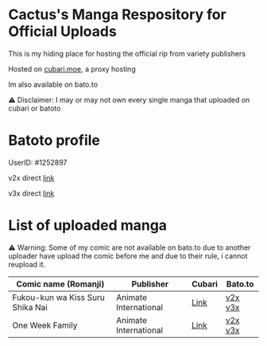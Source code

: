 # Cactus's Manga Respository for Official Uploads
This is my hiding place for hosting the official rip from variety publishers

Hosted on [cubari.moe](https://cubari.moe), a proxy hosting 

Im also available on bato.to

⚠ Disclaimer: I may or may not own every single manga that uploaded on cubari or batoto

# Batoto profile
UserID: #1252897

v2x direct [link](https://bato.to/user/1252897/cactusone)

v3x direct [link](https://bato.to/u/1252897-cactusone)

# List of uploaded manga
⚠ Warning: Some of my comic are not available on bato.to due to another uploader have upload the comic before me and due to their rule, i cannot reupload it.

| Comic name (Romanji)             | Publisher             | Cubari                                                                                                                                         | Bato.to                                                                                                                                                     |
| -------------------------------- | --------------------- | ---------------------------------------------------------------------------------------------------------------------------------------------- | ----------------------------------------------------------------------------------------------------------------------------------------------------------- |
| Fukou-kun wa Kiss Suru Shika Nai | Animate International | [Link](https://cubari.moe/proxy/gist/cmF3L0NhY3R1c01vZS9DdWJhcmlfSG9zdGluZy9tYXN0ZXIvTXJfVW5sdWNreS1IYXMtTm8tQ2hvaWNlLWJ1dC10by1LaXNzLmpzb24/) | [v2x](https://bato.to/series/134258/fukou-kun-wa-kiss-suru-shika-nai-official)  [v3x](https://bato.to/title/134258-fukou-kun-wa-kiss-suru-shika-nai-official)|
| One Week Family                  | Animate International | [Link](https://cubari.moe/proxy/gist/cmF3L0NhY3R1c01vZS9DdWJhcmlfSG9zdGluZy9tYXN0ZXIvT25lLVdlZWstRmFtaWx5Lmpzb24/)                             | [v2x](https://bato.to/series/135184/one-week-family-official)  [v3x](https://bato.to/title/135184-one-week-family-official)                                 |
